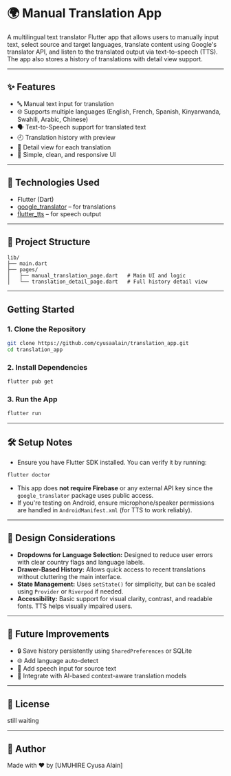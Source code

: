 
# 🌍 Manual Translation App

A multilingual text translator Flutter app that allows users to manually input text, select source and target languages, translate content using Google's translator API, and listen to the translated output via text-to-speech (TTS). The app also stores a history of translations with detail view support.

---

## ✨ Features

- 🔤 Manual text input for translation
- 🌐 Supports multiple languages (English, French, Spanish, Kinyarwanda, Swahili, Arabic, Chinese)
- 🗣️ Text-to-Speech support for translated text
- 🕘 Translation history with preview
- 📜 Detail view for each translation
- 🎨 Simple, clean, and responsive UI

---

## 🧪 Technologies Used

- Flutter (Dart)
- [google_translator](https://pub.dev/packages/translator) – for translations
- [flutter_tts](https://pub.dev/packages/flutter_tts) – for speech output

---

## 📂 Project Structure

```
lib/
├── main.dart
├── pages/
│   ├── manual_translation_page.dart   # Main UI and logic
│   └── translation_detail_page.dart   # Full history detail view
```

---

## Getting Started

### 1. Clone the Repository

```bash
git clone https://github.com/cyusaalain/translation_app.git
cd translation_app
```

### 2. Install Dependencies

```bash
flutter pub get
```

### 3. Run the App

```bash
flutter run
```

---

## 🛠️ Setup Notes

- Ensure you have Flutter SDK installed. You can verify it by running:

```bash
flutter doctor
```

- This app does **not require Firebase** or any external API key since the `google_translator` package uses public access.
- If you're testing on Android, ensure microphone/speaker permissions are handled in `AndroidManifest.xml` (for TTS to work reliably).

---

## 🧩 Design Considerations

- **Dropdowns for Language Selection:** Designed to reduce user errors with clear country flags and language labels.
- **Drawer-Based History:** Allows quick access to recent translations without cluttering the main interface.
- **State Management:** Uses `setState()` for simplicity, but can be scaled using `Provider` or `Riverpod` if needed.
- **Accessibility:** Basic support for visual clarity, contrast, and readable fonts. TTS helps visually impaired users.

---

## 📌 Future Improvements

- 🔒 Save history persistently using `SharedPreferences` or SQLite
- 🌐 Add language auto-detect
- 🎤 Add speech input for source text
- 🧠 Integrate with AI-based context-aware translation models

---

## 📃 License

still waiting

---

## 🙌 Author

Made with ❤️ by [UMUHIRE Cyusa Alain]
